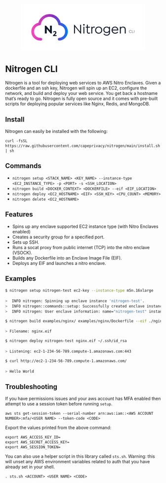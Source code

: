 <div align="center">
  <img src="./media/nitrogen-logo.svg" alt="Nitrogen logo" width="400">
</div>

# Nitrogen CLI

Nitrogen is a tool for deploying web services to AWS Nitro Enclaves. Given a dockerfile and an ssh key, Nitrogen will spin up an EC2, configure the network, and build and deploy your web service. You get back a hostname that’s ready to go. Nitrogen is fully open source and it comes with pre-built scripts for deploying popular services like Nginx, Redis, and MongoDB.

## Install

Nitrogen can easily be installed with the following:

```
curl -fsSL https://raw.githubusercontent.com/capeprivacy/nitrogen/main/install.sh | sh
```

## Commands

- `nitrogen setup <STACK_NAME> <KEY_NAME> --instance-type <EC2_INSTANCE_TYPE> -p <PORT> -s <SSH_LOCATION>`
- `nitrogen build <DOCKER_CONTEXT> <DOCKERFILE> --eif <EIF_LOCATION>`
- `nitrogen deploy <EC2_HOSTNAME> <EIF> <SSH_KEY> <CPU_COUNT> <MEMORY>`
- `nitrogen delete <EC2_HOSTNAME>`

## Features

- Spins up any enclave supported EC2 instance type (with Nitro Enclaves enabled)
- Creates a security group for a specified port.
- Sets up SSH.
- Runs a socat proxy from public internet (TCP) into the nitro enclave (VSOCK).
- Builds any Dockerfile into an Enclave Image File (EIF).
- Deploys any EIF and launches a nitro enclave.

## Examples

```sh
$ nitrogen setup nitrogen-test ec2-key --instance-type m5n.16xlarge

>  INFO nitrogen: Spinning up enclave instance 'nitrogen-test'.
>  INFO nitrogen::commands::setup: Successfully created enclave instance. stack_id="arn:aws:cloudformation:us-east-1:657861442343:stack/nitrogen-test/c93c7c80-5581-11ed-8a2b-0e2f3ffeccf1"
>  INFO nitrogen: User enclave information: name="nitrogen-test" instance_id="i-07daa284594ff02bc" public_ip="44.197.181.14" availability_zone="us-east-1b" public_dns="ec2-44-197-181-14.compute-1.amazonaws.com"
```

```sh
$ nitrogen build examples/nginx/ examples/nginx/Dockerfile --eif ./nginx.eif

> Filename: nginx.eif
```

```sh
$ nitrogen deploy nitrogen-test nginx.eif ~/.ssh/id_rsa

> Listening: ec2-1-234-56-789.compute-1.amazonaws.com:443
```

```sh
$ curl http://ec2-1-234-56-789.compute-1.amazonaws.com/

> Hello World
```

## Troubleshooting

If you have permissions issues and your aws account has MFA enabled then attempt to use a session token before running `setup`.

```
aws sts get-session-token --serial-number arn:aws:iam::<AWS ACCOUNT NUMBER>:mfa/<USER NAME> --token-code <CODE>
```

Export the values printed from the above command:

```
export AWS_ACCESS_KEY_ID=
export AWS_SECRET_ACCESS_KEY=
export AWS_SESSION_TOKEN=
```

You can also use a helper script in this library called `sts.sh`. Warning: this will unset any AWS environment variables related to auth
that you have already set in your shell.

```
. sts.sh <ACCOUNT> <USER NAME> <CODE>
```
